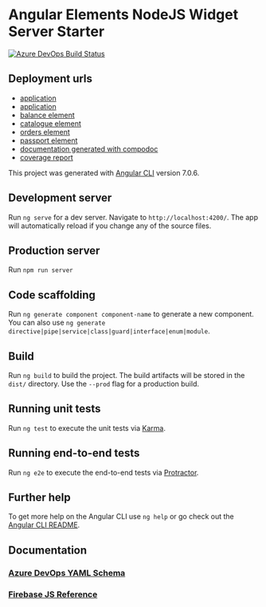 # Angular Elements NodeJS Widget Server Starter

[![Azure DevOps Build Status](https://rfprod.visualstudio.com/Ng2Elements/_apis/build/status/Ng2Elements-CI?branchName=master)](https://rfprod.visualstudio.com/Ng2Elements/_build/latest?definitionId=8?branchName=master)

## Deployment urls

- [application](https://ng2elements.firebaseapp.com/)
- [application](https://ng2elements.firebaseapp.com/ng-elements-app/)
- [balance element](https://ng2elements.firebaseapp.com/ng-elements-balance/)
- [catalogue element](https://ng2elements.firebaseapp.com/ng-elements-catalogue/)
- [orders element](https://ng2elements.firebaseapp.com/ng-elements-orders/)
- [passport element](https://ng2elements.firebaseapp.com/ng-elements-passport/)
- [documentation generated with compodoc](https://ng2elements.firebaseapp.com/documentation/)
- [coverage report](https://ng2elements.firebaseapp.com/coverage/)

This project was generated with [Angular CLI](https://github.com/angular/angular-cli) version 7.0.6.

## Development server

Run `ng serve` for a dev server. Navigate to `http://localhost:4200/`. The app will automatically reload if you change any of the source files.

## Production server

Run `npm run server`

## Code scaffolding

Run `ng generate component component-name` to generate a new component. You can also use `ng generate directive|pipe|service|class|guard|interface|enum|module`.

## Build

Run `ng build` to build the project. The build artifacts will be stored in the `dist/` directory. Use the `--prod` flag for a production build.

## Running unit tests

Run `ng test` to execute the unit tests via [Karma](https://karma-runner.github.io).

## Running end-to-end tests

Run `ng e2e` to execute the end-to-end tests via [Protractor](http://www.protractortest.org/).

## Further help

To get more help on the Angular CLI use `ng help` or go check out the [Angular CLI README](https://github.com/angular/angular-cli/blob/master/README.md).

## Documentation

### [Azure DevOps YAML Schema](https://docs.microsoft.com/en-us/azure/devops/pipelines/yaml-schema?view=vsts&tabs=example#trigger)

### [Firebase JS Reference](https://firebase.google.com/docs/reference/js/)
